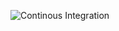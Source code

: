 ![Continous Integration](https://github.com/webinertia/aurora/actions/workflows/main.yml/badge.svg)

